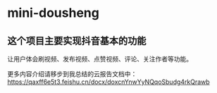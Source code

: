 # mini-dousheng
## 这个项目主要实现抖音基本的功能
让用户体会刷视频、发布视频、点赞视频、评论、关注作者等功能。

更多内容介绍请移步到我总结的云报告文档中：https://qaxff6e5t3.feishu.cn/docx/doxcnYnwYyNQqoSbudg4rkQrawb
